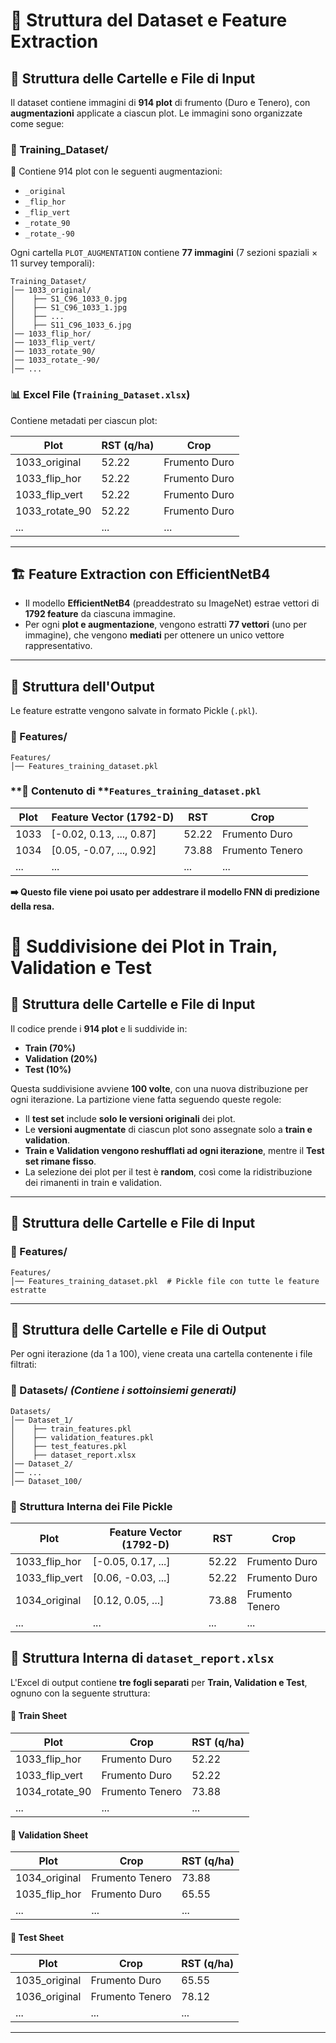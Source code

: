 # 📁 Struttura del Dataset e Feature Extraction

## 📂 **Struttura delle Cartelle e File di Input**

Il dataset contiene immagini di **914 plot** di frumento (Duro e Tenero), con **augmentazioni** applicate a ciascun plot. Le immagini sono organizzate come segue:

### **📁 Training\_Dataset/**

📌 Contiene 914 plot con le seguenti augmentazioni:

- `_original`
- `_flip_hor`
- `_flip_vert`
- `_rotate_90`
- `_rotate_-90`

Ogni cartella `PLOT_AUGMENTATION` contiene **77 immagini** (7 sezioni spaziali × 11 survey temporali):

```
Training_Dataset/
│── 1033_original/
│    ├── S1_C96_1033_0.jpg
│    ├── S1_C96_1033_1.jpg
│    ├── ...
│    ├── S11_C96_1033_6.jpg
│── 1033_flip_hor/
│── 1033_flip_vert/
│── 1033_rotate_90/
│── 1033_rotate_-90/
│── ...
```

### **📊 Excel File (****`Training_Dataset.xlsx`****)**

Contiene metadati per ciascun plot:

| Plot             | RST (q/ha) | Crop          |
| ---------------- | ---------- | ------------- |
| 1033\_original   | 52.22      | Frumento Duro |
| 1033\_flip\_hor  | 52.22      | Frumento Duro |
| 1033\_flip\_vert | 52.22      | Frumento Duro |
| 1033\_rotate\_90 | 52.22      | Frumento Duro |
| ...              | ...        | ...           |

---

## 🏗 **Feature Extraction con EfficientNetB4**

- Il modello **EfficientNetB4** (preaddestrato su ImageNet) estrae vettori di **1792 feature** da ciascuna immagine.
- Per ogni **plot e augmentazione**, vengono estratti **77 vettori** (uno per immagine), che vengono **mediati** per ottenere un unico vettore rappresentativo.

---

## 📂 Struttura dell'Output

Le feature estratte vengono salvate in formato Pickle (`.pkl`).

### **📁 Features/**

```
Features/
│── Features_training_dataset.pkl
```

### **📄 Contenuto di ****`Features_training_dataset.pkl`**

| Plot | Feature Vector (1792-D)  | RST   | Crop            |
| ---- | ------------------------ | ----- | --------------- |
| 1033 | [-0.02, 0.13, ..., 0.87] | 52.22 | Frumento Duro   |
| 1034 | [0.05, -0.07, ..., 0.92] | 73.88 | Frumento Tenero |
| ...  | ...                      | ...   | ...             |

**➡️ Questo file viene poi usato per addestrare il modello FNN di predizione della resa.**




# 📁 Suddivisione dei Plot in Train, Validation e Test

## 📂 **Struttura delle Cartelle e File di Input**

Il codice prende i **914 plot** e li suddivide in:

- **Train (70%)**
- **Validation (20%)**
- **Test (10%)**

Questa suddivisione avviene **100 volte**, con una nuova distribuzione per ogni iterazione. La partizione viene fatta seguendo queste regole:

- Il **test set** include **solo le versioni originali** dei plot.
- Le **versioni augmentate** di ciascun plot sono assegnate solo a **train e validation**.
- **Train e Validation vengono reshufflati ad ogni iterazione**, mentre il **Test set rimane fisso**.
- La selezione dei plot per il test è **random**, così come la ridistribuzione dei rimanenti in train e validation.

---

## 📂 **Struttura delle Cartelle e File di Input**

### **📁 Features/**
```
Features/
│── Features_training_dataset.pkl  # Pickle file con tutte le feature estratte
```

---

## 📂 **Struttura delle Cartelle e File di Output**
Per ogni iterazione (da 1 a 100), viene creata una cartella contenente i file filtrati:

### **📁 Datasets/** *(Contiene i sottoinsiemi generati)*
```
Datasets/
│── Dataset_1/
│    ├── train_features.pkl
│    ├── validation_features.pkl
│    ├── test_features.pkl
│    ├── dataset_report.xlsx
│── Dataset_2/
│── ...
│── Dataset_100/
```

### **📄 Struttura Interna dei File Pickle**
| Plot             | Feature Vector (1792-D) | RST   | Crop   |
| ---------------- | ----------------------- | ----- | ------ |
| 1033_flip_hor  | [-0.05, 0.17, ...]      | 52.22 | Frumento Duro   |
| 1033_flip_vert | [0.06, -0.03, ...]      | 52.22 | Frumento Duro   |
| 1034_original   | [0.12, 0.05, ...]       | 73.88 | Frumento Tenero |
| ...              | ...                     | ...   | ...    |

## 📄 **Struttura Interna di `dataset_report.xlsx`**
L'Excel di output contiene **tre fogli separati** per **Train, Validation e Test**, ognuno con la seguente struttura:

#### **📑 Train Sheet**
| Plot          | Crop         | RST (q/ha) |
|--------------|-------------|------------|
| 1033_flip_hor | Frumento Duro | 52.22 |
| 1033_flip_vert | Frumento Duro | 52.22 |
| 1034_rotate_90 | Frumento Tenero | 73.88 |
| ...          | ...         | ... |

#### **📑 Validation Sheet**
| Plot          | Crop         | RST (q/ha) |
|--------------|-------------|------------|
| 1034_original | Frumento Tenero | 73.88 |
| 1035_flip_hor | Frumento Duro | 65.55 |
| ...          | ...         | ... |

#### **📑 Test Sheet**
| Plot          | Crop         | RST (q/ha) |
|--------------|-------------|------------|
| 1035_original | Frumento Duro | 65.55 |
| 1036_original | Frumento Tenero | 78.12 |
| ...          | ...         | ... |

---


